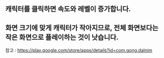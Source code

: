 ## 캐릭터를 클릭하면 속도와 레벨이 증가합니다.
## 화면 크기에 맞게 캐릭터가 작아지므로, 전체 화면보다는 작은 화면으로 플레이하는 것이 낫습니다.

참고 : https://play.google.com/store/apps/details?id=com.gong.dalnim
